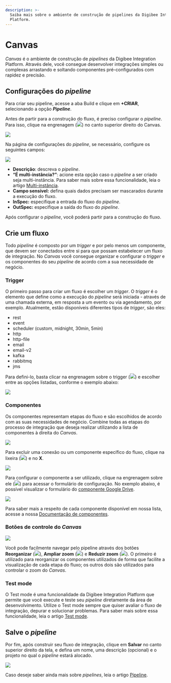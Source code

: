 ```yaml
---
description: >-
  Saiba mais sobre o ambiente de construção de pipelines da Digibee Integration
  Platform.
---
```


# Canvas

_Canvas_ é o ambiente de construção de _pipelines_ da Digibee Integration Platform. Através dele, você consegue desenvolver integrações simples ou complexas arrastando e soltando componentes pré-configurados com rapidez e precisão.

## Configurações do _pipeline_ <a href="#h_8e2011d038" id="h_8e2011d038"></a>

Para criar seu pipeline, acesse a aba Build e clique em **+CRIAR**, selecionando a opção _**Pipeline**_.

Antes de partir para a construção do fluxo, é preciso configurar o _pipeline_. Para isso, clique na engrenagem (![](https://lh3.googleusercontent.com/PDFbPxPG25G7iTGz\_erHpVfi3DftPBrZ-2LZtRx2weEXKTIaol65mA6UrA19ZkOLuga6I60mf0imvLK8BomnmaHcGQmNw\_7aJRPAMDOtgwMjbHK976caIlTPuxoBIPVDS2xdOLhAHe1URou8TQ)) no canto superior direito do Canvas.

![](<../../.gitbook/assets/01 (2).png>)

Na página de configurações do _pipeline_, se necessário, configure os seguintes campos:

![](../../.gitbook/assets/image12.png)

* **Descrição**: descreva o _pipeline_.
* **“É multi-instância?”**: acione esta opção caso o _pipeline_ a ser criado seja multi-instância. Para saber mais sobre essa funcionalidade, leia o artigo [Multi-instância](../../configurations/multi-instancia.md).
* **Campo sensível:** defina quais dados precisam ser mascarados durante a execução do fluxo.
* **InSpec:** especifique a entrada do fluxo do _pipeline_.
* **OutSpec:** especifique a saída do fluxo do _pipeline_.

Após configurar o _pipeline_, você poderá partir para a construção do fluxo.

## Crie um fluxo <a href="#h_c35f0fc316" id="h_c35f0fc316"></a>

Todo _pipeline_ é composto por um _trigger_ e por pelo menos um componente, que devem ser conectados entre si para que possam estabelecer um fluxo de integração. No _Canvas_ você consegue organizar e configurar o _trigger_ e os componentes do seu _pipeline_ de acordo com a sua necessidade de negócio.

### Trigger <a href="#h_080f25dba4" id="h_080f25dba4"></a>

O primeiro passo para criar um fluxo é escolher um _trigger_. O _trigger_ é o elemento que define como a execução do _pipeline_ será iniciada - através de uma chamada externa, em resposta a um evento ou via agendamento, por exemplo. Atualmente, estão disponíveis diferentes tipos de _trigger_, são eles:

* rest
* event
* scheduler (custom, midnight, 30min, 5min)
* http
* http-file
* email
* email-v2
* kafka
* rabbitmq
* jms

Para defini-lo, basta clicar na engrenagem sobre o trigger (![](https://lh3.googleusercontent.com/LXIoYs3fSutzp-9Zmw3u-Xx5wLMCRBnBdkFCXsoHbH3lWww\_FQoMi9Z6-xnXTQBPPP4ad9yWIlZaXm2Fyy7F7nrU092dti3-OUUSw7TohMZ5d\_cA66IKSJ9Un7eaZlwFTvcKRYMo6UQU8QPUMQ)) e escolher entre as opções listadas, conforme o exemplo abaixo:

![](../../.gitbook/assets/03.gif)

### Componentes <a href="#h_282c4b0fe6" id="h_282c4b0fe6"></a>

Os componentes representam etapas do fluxo e são escolhidos de acordo com as suas necessidades de negócio. Combine todas as etapas do processo de integração que deseja realizar utilizando a lista de componentes à direita do _Canvas_.

![](<../../.gitbook/assets/04 (1).gif>)

Para excluir uma conexão ou um componente específico do fluxo, clique na lixeira (![](https://lh4.googleusercontent.com/UorzdVWqIhXA06h8\_-fZraoDF1k\_0-8Hx\_T5r1wRIwTA2gU9omhLlBNyjIRHiAvlwEmshX5SUitkaCKpWTE9hel6oadijB6h69-zqu3ZwjWBdla08FaHxVdInVJ-D4u2NQxOQeagENEhs5mttA)) e no **X**.

![](../../.gitbook/assets/image10.gif)

Para configurar o componente a ser utilizado, clique na engrenagem sobre ele (![](https://lh3.googleusercontent.com/LXIoYs3fSutzp-9Zmw3u-Xx5wLMCRBnBdkFCXsoHbH3lWww\_FQoMi9Z6-xnXTQBPPP4ad9yWIlZaXm2Fyy7F7nrU092dti3-OUUSw7TohMZ5d\_cA66IKSJ9Un7eaZlwFTvcKRYMo6UQU8QPUMQ)) para acessar o formulário de configuração. No exemplo abaixo, é possível visualizar o formulário do [componente Google Drive](../../components/file-storage/google-drive.md).

![](<../../.gitbook/assets/06 (1).gif>)

Para saber mais a respeito de cada componente disponível em nossa lista, acesse a nossa [Documentação de componentes](broken-reference/).

### Botões de controle do _Canvas_ <a href="#h_18ac7e89a6" id="h_18ac7e89a6"></a>

![](<../../.gitbook/assets/image4 (1).png>)

Você pode facilmente navegar pelo pipeline através dos botões **Reorganizar** (![](https://lh3.googleusercontent.com/J27T\_GWpXoBVLl4TWDx1fp6efXkbGFo9wgmIDTc6Efa1J9mF1c7GU-Shbrpm039UvBZoDqGsQZ58Yja7v3Jvy\_rrBMW\_d3fOtdFMtc7o2B6EpxCz8RlLTd7bZl-GgMXdaAQ-2wuKwHRXxN7txw)), **Ampliar zoom** (![](https://lh6.googleusercontent.com/2qvd6tDFPXxQQEw7JOdrf6z18Aa\_TBZDVXwI5hOyISuAb7dnn\_-CR4oQ7CG0\_Q4UDmza3dRguNiat4etM6U5FOa2Ed0xhJquz4cxE7Drgmlu8rFPJkA39ffwODdbf2baOFfypbQRsFp5fA7Aiw)) e **Reduzir zoom** (![](https://lh5.googleusercontent.com/g\_yrggzADfZNnyO-S1rL53A6whsgcX2XB9oSwGcc5Xd8rIx-qS8yWSpVKHcYnCk3w77cgHkXhVdLKAESPfgL8JkjBSL3n8Sxjj0pJVfCEJs0HSgUl9UimJtyt5plrt4Bf9DWupCVOYOay7Ljag)). O primeiro é utilizado para reorganizar os componentes utilizados de forma que facilite a visualização de cada etapa do fluxo; os outros dois são utilizados para controlar o zoom do _Canvas_.

### Test mode <a href="#h_ae41fc1aa6" id="h_ae41fc1aa6"></a>

O Test mode é uma funcionalidade da Digibee Integration Platform que permite que você execute e teste seu _pipeline_ diretamente da área de desenvolvimento. Utilize o Test mode sempre que quiser avaliar o fluxo de integração, depurar e solucionar problemas. Para saber mais sobre essa funcionalidade, leia o artigo [Test mode](test-mode/).

## Salve o _pipeline_ <a href="#h_aa813df937" id="h_aa813df937"></a>

Por fim, após construir seu fluxo de integração, clique em **Salvar** no canto superior direito da tela, e defina um nome, uma descrição (opcional) e o projeto no qual o _pipeline_ estará alocado.

![](../../.gitbook/assets/image3.png)

Caso deseje saber ainda mais sobre _pipelines_, leia o artigo [Pipeline](../pipelines/).
